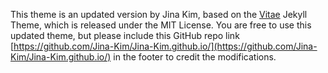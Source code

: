 This theme is an updated version by Jina Kim, based on the [Vitae](https://github.com/jekyller/vitae) Jekyll Theme, which is released under the MIT License. You are free to use this updated theme, but please include this GitHub repo link [https://github.com/Jina-Kim/Jina-Kim.github.io/](https://github.com/Jina-Kim/Jina-Kim.github.io/) in the footer to credit the modifications.
